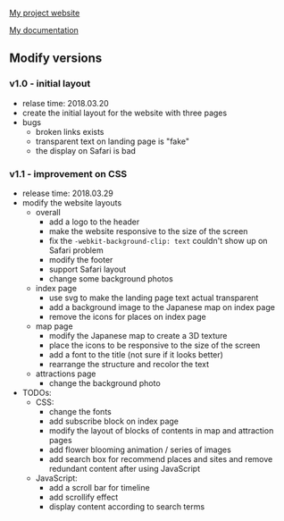 [My project website](https://lucyya.github.io/sakura-chaser)

[My documentation](https://wp.nyu.edu/lucylu/web-development/midterm-documentation)

## Modify versions

### v1.0 - initial layout
* relase time: 2018.03.20
* create the initial layout for the website with three pages
* bugs
	* broken links exists
	* transparent text on landing page is "fake"
	* the display on Safari is bad

### v1.1 - improvement on CSS
* release time: 2018.03.29
* modify the website layouts
	* overall
	    * add a logo to the header
	    * make the website responsive to the size of the screen
    	* fix the `-webkit-background-clip: text` couldn't show up on Safari problem
    	* modify the footer
    	* support Safari layout
    	* change some background photos
    * index page
    	* use svg to make the landing page text actual transparent
	    * add a background image to the Japanese map on index page
    	* remove the icons for places on index page
    * map page
    	* modify the Japanese map to create a 3D texture
    	* place the icons to be responsive to the size of the screen
    	* add a font to the title (not sure if it looks better)
    	* rearrange the structure and recolor the text
    * attractions page
    	* change the background photo
* TODOs:
	* CSS:
		* change the fonts
		* add subscribe block on index page
		* modify the layout of blocks of contents in map and attraction pages
		* add flower blooming animation / series of images
		* add search box for recommend places and sites and remove redundant content after using JavaScript
    * JavaScript:
    	*  add a scroll bar for timeline
    	*  add scrollify effect
    	*  display content according to search terms